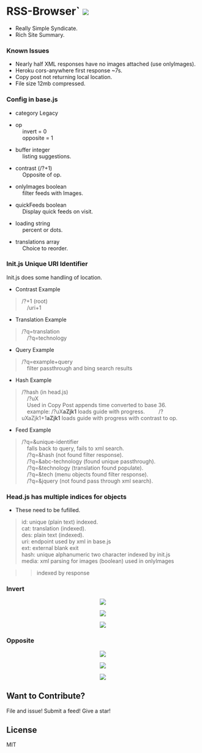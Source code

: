 # RSS-Browser` <img src='https://img.shields.io/github/license/acktic/acktic.github.io?style=social'>

  - Really Simple Syndicate.
  - Rich Site Summary.

### Known Issues

* Nearly half XML responses have no images attached (use onlyImages).
* Heroku cors-anywhere first response ~7s.
* Copy post not returning local location.
* File size 12mb compressed.

### Config in base.js

* category Legacy

* op<br>
&ensp;&ensp; invert = 0<br>
&ensp;&ensp; opposite = 1

* buffer integer<br>
&ensp;&ensp; listing suggestions.

* contrast (/?+1)<br>
&ensp;&ensp; Opposite of op.

* onlyImages boolean<br>
&ensp;&ensp; filter feeds with Images.

* quickFeeds boolean<br>
&ensp;&ensp; Display quick feeds on visit.

* loading string<br>
&ensp;&ensp; percent or dots.

* translations array<br>
&ensp;&ensp; Choice to reorder.

### Init.js Unique URI Identifier

  Init.js does some handling of location.

  * Contrast Example
  > /?+1 (root)<br>
    &emsp;/uri+1

  * Translation Example
  > /?q=translation<br>
    &emsp;/?q=technology

  * Query Example
  > /?q=example+query<br>
    &emsp;filter passthrough and bing search results

  * Hash Example
  > /?hash (in head.js)<br>
    &emsp;/?uX <br>
    &emsp;Used in Copy Post appends time converted to base 36.<br>
    &emsp;example: /?uX<b>aZjk1</b> loads guide with progress.
    &emsp;&emsp; /?uXaZjk1+1<b>aZjk1</b> loads guide with progress with contrast to op.
    
  * Feed Example
  > /?q=&unique-identifier<br>
    &emsp;falls back to query, fails to xml search.<br>
    &emsp;/?q=&hash (not found filter response).<br>
    &emsp;/?q=&abc-technology (found unique passthrough).<br>
    &emsp;/?q=&technology (translation found populate).<br>
    &emsp;/?q=&tech (menu objects found filter response).<br>
    &emsp;/?q=&jquery (not found pass through xml search).<br>

### Head.js has multiple indices for objects
 
  * These need to be fufilled.<br>
  > id: unique (plain text) indexed.<br>
    cat: translation (indexed).<br>
    des: plain text (indexed).<br>
    uri: endpoint used by xml in base.js<br>
    ext: external blank exit<br>
    hash: unique alphanumeric two character indexed by init.js<br>
    media: xml parsing for images (boolean) used in onlyImages<br>

>> indexed by response

### Invert

<p align='center'><img src='http://acktic.github.io/screenshots/invert.jpg'></p>

<p align='center'><img src='http://acktic.github.io/screenshots/air.jpg'></p>

<p align='center'><img src='http://acktic.github.io/screenshots/visual.jpg'></p>

### Opposite

<p align='center'><img src='http://acktic.github.io/screenshots/opposite.jpg'></p>

<p align='center'><img src='http://acktic.github.io/screenshots/result.jpg'></p>

<p align='center'><img src='http://acktic.github.io/screenshots/contrast.jpg'></p>

Want to Contribute?
----

File and issue!
Submit a feed!
Give a star!

License
----

MIT
